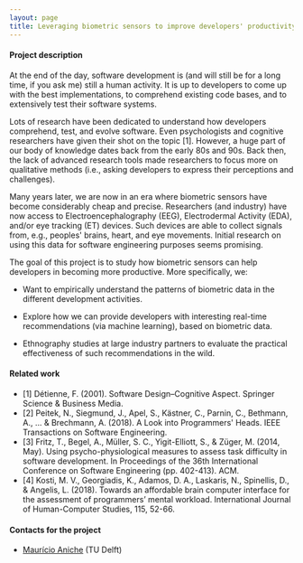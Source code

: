 ```yaml
---
layout: page
title: Leveraging biometric sensors to improve developers' productivity
---
```


#### Project description

At the end of the day, software development is (and will still be for a long time, if you ask me) still a human activity.
It is up to developers to come up with the best implementations, to comprehend existing code bases, and to extensively test their software systems.

Lots of research have been dedicated to understand how developers comprehend, test, and evolve software. Even psychologists and cognitive researchers have given their shot on the topic [1]. However, a huge part of our body of knowledge
dates back from the early 80s and 90s. Back then, the lack of advanced research tools made researchers to focus more on qualitative methods (i.e., asking developers to express their perceptions and challenges). 

Many years later, we are now in an era where biometric sensors have become considerably
cheap and precise. Researchers (and industry) have now access to Electroencephalography (EEG), Electrodermal Activity (EDA), and/or eye tracking (ET) devices. Such devices are able to collect signals from, e.g., peoples' brains, heart, and eye movements. Initial research on using this data for software engineering purposes seems promising.

The goal of this project is to study how biometric sensors can help developers in becoming more productive. More specifically, we:

- Want to empirically understand the patterns of biometric data in the different development activities.

- Explore how we can provide developers with interesting real-time recommendations (via machine learning), based on biometric data.

- Ethnography studies at large industry partners to evaluate the practical effectiveness of such recommendations in the wild.



#### Related work


- [1] Détienne, F. (2001). Software Design–Cognitive Aspect. Springer Science & Business Media.
- [2] Peitek, N., Siegmund, J., Apel, S., Kästner, C., Parnin, C., Bethmann, A., ... & Brechmann, A. (2018). A Look into Programmers' Heads. IEEE Transactions on Software Engineering.
- [3] Fritz, T., Begel, A., Müller, S. C., Yigit-Elliott, S., & Züger, M. (2014, May). Using psycho-physiological measures to assess task difficulty in software development. In Proceedings of the 36th International Conference on Software Engineering (pp. 402-413). ACM.
- [4] Kosti, M. V., Georgiadis, K., Adamos, D. A., Laskaris, N., Spinellis, D., & Angelis, L. (2018). Towards an affordable brain computer interface for the assessment of programmers’ mental workload. International Journal of Human-Computer Studies, 115, 52-66.



#### Contacts for the project

* [Maurício Aniche](http://www.mauricioaniche.com) (TU Delft)
